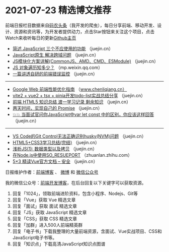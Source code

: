 # 2021-07-23 精选博文推荐

前端日报栏目数据来自[码农头条](https://toutiao.qdkfweb.cn/)（我开发的爬虫），每日分享前端、移动开发、设计、资源和资讯等，为开发者提供动力，点击Star按钮来关注这个项目，点击Watch来收听每日的更新[Github主页](https://github.com/kujian/frontendDaily)
* [简述 JavaScript 三个不应使用的功能](https://juejin.cn/post/6987713761444364296) （juejin.cn）
* [JavaScript原生 解决跨域问题](https://juejin.cn/post/6987536852076986404) （juejin.cn）
* [JS模块化方案详解(CommonJS、AMD、CMD、ESModule)](https://juejin.cn/post/6987681894079037448) （juejin.cn）
* [JS 对象遍历知多少？](https://mp.weixin.qq.com/s?__biz=MzU4MTc2NTc5NQ==&mid=2247487871&idx=1&sn=1807cec950892e98eed06ac97797fe2b) （mp.weixin.qq.com）
* [一篇讲透自研的前端错误监控](https://juejin.cn/post/6987681953424080926) （juejin.cn）

***
* [Google Web 前端性能优化指南](https://www.chenliqiang.cn/post/google-web-app-performance-guide.html?hmsr=toutiao.io&utm_campaign=toutiao.io&utm_medium=toutiao.io&utm_source=toutiao.io) （www.chenliqiang.cn）
* [vite2 + vue2 + tsx + pinia开发todo-list实战总结分享](https://juejin.cn/post/6987678959181758472) （juejin.cn）
* [前端 HTML5 知识总结 渡一学习记录 剩余知识](https://juejin.cn/post/6987677915953496101) （juejin.cn）
* [两天时间，实现自己的 Promise](https://juejin.cn/post/6987674192166518821) （juejin.cn）
* [💥💥 当面试官问你JavaScript中var let const 中的区别，你应该这样回答](https://juejin.cn/post/6987647296905641992) （juejin.cn）

***
* [VS Code的Git Control无法正确识别husky(NVM)问题](https://juejin.cn/post/6987644183703977998) （juejin.cn）
* [HTML5+CSS3学习总结(完结)](https://juejin.cn/post/6987634668891963400) （juejin.cn）
* [浅析JS(1): 数据类型以及拷贝](https://juejin.cn/post/6987609789018669086) （juejin.cn）
* [在Node.js中使用SO_RESUEPORT](https://zhuanlan.zhihu.com/p/392311104) （zhuanlan.zhihu.com）
* [5&#215;3 精读Vue官方文档 &#8211; 安全](https://juejin.cn/post/6987559229481549854) （juejin.cn）

日报维护作者：[前端博客](https://qdkfweb.cn/) 、 [微博](http://weibo.com/kujian) 和 [微信公众号](https://open.weixin.qq.com/qr/code?username=caibaojian_com)

我的微信公众号：[前端开发博客](https://open.weixin.qq.com/qr/code?username=caibaojian_com)，在后台回复以下关键字可以获取资源。

1. 回复「1024」，领取前端进阶资料，包含小程序、Nodejs、Git等
2. 回复「Vue」获取 Vue 精选文章
3. 回复「面试」获取 面试 精选文章
4. 回复「JS」获取 JavaScript 精选文章
5. 回复「CSS」获取 CSS 精选文章
6. 回复「加群」进入500人前端精英群
7. 回复「电子书」下载我整理的大量前端资源，含面试、Vue实战项目、CSS和JavaScript电子书等。
8. 回复「知识点」下载高清JavaScript知识点图谱